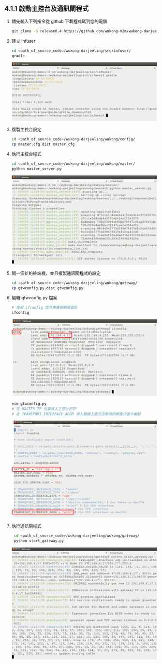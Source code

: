 ## 4.1.1 啟動主控台及通訊閘程式

1. 請先輸入下列指令從 github 下載程式碼到您的電腦

   ```bash
   git clone -b release0.4 https://github.com/wukong-m2m/wukong-darjeeling.git
   ```

2. 建立 infuser

   ```bash
   cd <path_of_source_code>/wukong-darjeeling/src/infuser/  
   gradle
   ```

   ![](https://raw.githubusercontent.com/wukong-ntu/wukong-gitbook-figures/master/figures/04-Examples/Intel_Sound/fig4-1-0.png)

3. 複製主控台設定

   ```bash
   cd <path_of_source_code>/wukong-darjeeling/wukong/config/  
   cp master.cfg.dist master.cfg
   ```

4. 執行主控台程式

   ```bash
   cd <path_of_source_code>/wukong-darjeeling/wukong/master/   
   python master_server.py
   ```

   ![](https://raw.githubusercontent.com/wukong-ntu/wukong-gitbook-figures/master/figures/04-Examples/Intel_Sound/fig4-1-1.png)

5. 開一個新的終端機，並且複製通訊閘程式的設定

   ```bash
   cd <path_of_source_code>/wukong-darjeeling/wukong/gateway/  
   cp gtwconfig.py.dist gtwconfig.py
   ```

6. 編輯 gtwconfig.py 檔案

   ```bash
   # 使用 ifconfig 指令來獲得網路資訊   
   ifconfig
   ```

   ![](https://raw.githubusercontent.com/wukong-ntu/wukong-gitbook-figures/master/figures/04-Examples/Intel_Sound/fig4-1-2.png)

   ```bash
   vim gtwconfig.py 
   # 在 MASTER_IP 位置填入主控台的IP     
   # 在 TRANSPORT_INTERFACE_ADDR 填入根據上面方法取得的網路介面卡編號
   ```

   ![](https://raw.githubusercontent.com/wukong-ntu/wukong-gitbook-figures/master/figures/04-Examples/Intel_Sound/fig4-1-3.png)

7. 執行通訊閘程式

   ```bash
    cd <path_of_source_code>/wukong-darjeeling/wukong/gateway/
    python start_gateway.py
   ```

   ![](https://raw.githubusercontent.com/wukong-ntu/wukong-gitbook-figures/master/figures/04-Examples/Intel_Sound/fig4-1-4.png)



